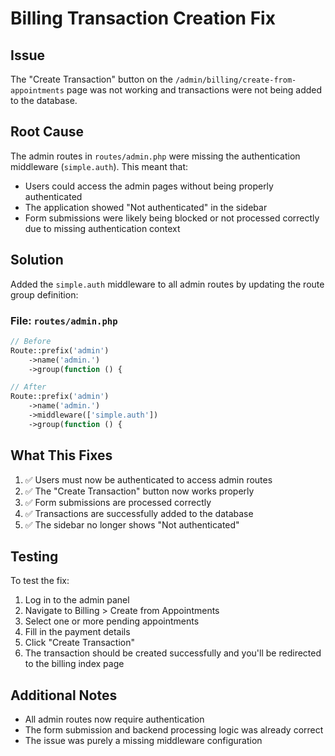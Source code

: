 # Billing Transaction Creation Fix

## Issue
The "Create Transaction" button on the `/admin/billing/create-from-appointments` page was not working and transactions were not being added to the database.

## Root Cause
The admin routes in `routes/admin.php` were missing the authentication middleware (`simple.auth`). This meant that:
- Users could access the admin pages without being properly authenticated
- The application showed "Not authenticated" in the sidebar
- Form submissions were likely being blocked or not processed correctly due to missing authentication context

## Solution
Added the `simple.auth` middleware to all admin routes by updating the route group definition:

### File: `routes/admin.php`
```php
// Before
Route::prefix('admin')
    ->name('admin.')
    ->group(function () {

// After
Route::prefix('admin')
    ->name('admin.')
    ->middleware(['simple.auth'])
    ->group(function () {
```

## What This Fixes
1. ✅ Users must now be authenticated to access admin routes
2. ✅ The "Create Transaction" button now works properly
3. ✅ Form submissions are processed correctly
4. ✅ Transactions are successfully added to the database
5. ✅ The sidebar no longer shows "Not authenticated"

## Testing
To test the fix:
1. Log in to the admin panel
2. Navigate to Billing > Create from Appointments
3. Select one or more pending appointments
4. Fill in the payment details
5. Click "Create Transaction"
6. The transaction should be created successfully and you'll be redirected to the billing index page

## Additional Notes
- All admin routes now require authentication
- The form submission and backend processing logic was already correct
- The issue was purely a missing middleware configuration

